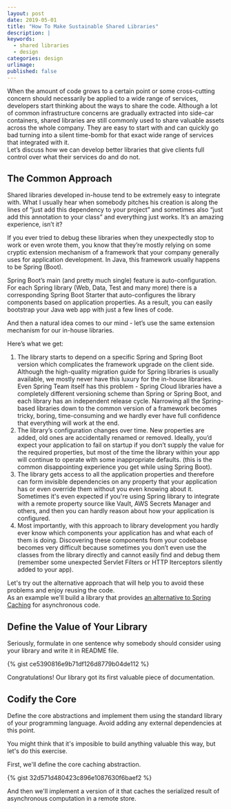 ```yaml
---
layout: post
date: 2019-05-01
title: "How To Make Sustainable Shared Libraries"
description: |
keywords:
  - shared libraries
  - design
categories: design
urlimage: 
published: false
---
```


When the amount of code grows to a certain point or some cross-cutting concern should necessarily be applied to a wide range of services, developers start thinking about the ways to share the code. Although a lot of common infrastructure concerns are gradually extracted into side-car containers, shared libraries are still commonly used to share valuable assets across the whole company. They are easy to start with and can quickly go bad turning into a silent time-bomb for that exact wide range of services that integrated with it.  
Let’s discuss how we can develop better libraries that give clients full control over what their services do and do not.  

<!--more-->

## The Common Approach

Shared libraries developed in-house tend to be extremely easy to integrate with. What I usually hear when somebody pitches his creation is along the lines of “just add this dependency to your project” and sometimes also “just add this annotation to your class” and everything just works. It’s an amazing experience, isn’t it?  

If you ever tried to debug these libraries when they unexpectedly stop to work or even wrote them, you know that they’re mostly relying on some cryptic extension mechanism of a framework that your company generally uses for application development. In Java, this framework usually happens to be Spring (Boot).  

Spring Boot’s main (and pretty much single) feature is auto-configuration. For each Spring library (Web, Data, Test and many more) there is a corresponding Spring Boot Starter that auto-configures the library components based on application properties. As a result, you can easily bootstrap your Java web app with just a few lines of code.  

And then a natural idea comes to our mind - let’s use the same extension mechanism for our in-house libraries.  

Here’s what we get:
1. The library starts to depend on a specific Spring and Spring Boot version which complicates the framework upgrade on the client side. Although the high-quality migration guide for Spring libraries is usually available, we mostly never have this luxury for the in-house libraries. Even Spring Team itself has this problem - Spring Cloud libraries have a completely different versioning scheme than Spring or Spring Boot, and each library has an independent release cycle. Narrowing all the Spring-based libraries down to the common version of a framework becomes tricky, boring, time-consuming and we hardly ever have full confidence that everything will work at the end.  
2. The library’s configuration changes over time. New properties are added, old ones are accidentally renamed or removed. Ideally, you’d expect your application to fail on startup if you don’t supply the value for the required properties, but most of the time the library within your app will continue to operate with some inappropriate defaults. (this is the common disappointing experience you get while using Spring Boot).  
3. The library gets access to all the application properties and therefore can form invisible dependencies on any property that your application has or even override them without you even knowing about it. Sometimes it's even expected if you're using Spring library to integrate with a remote property source like Vault, AWS Secrets Manager and others, and then you can hardly reason about how your application is configured.  
4. Most importantly, with this approach to library development you hardly ever know which components your application has and what each of them is doing. Discovering these components from your codebase becomes very difficult because sometimes you don’t even use the classes from the library directly and cannot easily find and debug them (remember some unexpected Servlet Filters or HTTP Iterceptors silently added to your app).  

Let's try out the alternative approach that will help you to avoid these problems and enjoy reusing the code.  
As an example we'll build a library that provides [an alternative to Spring Caching](http://bit.ly/2UmsOYz) for asynchronous code.  

## Define the Value of Your Library

Seriously, formulate in one sentence why somebody should consider using your library and write it in README file.  

{% gist ce5390816e9b71df126d8779b04de112 %}

Congratulations! Our library got its first valuable piece of documentation.  

## Codify the Core

Define the core abstractions and implement them using the standard library of your programming language. Avoid adding any external dependencies at this point.  

You might think that it's imposible to build anything valuable this way, but let's do this exercise.  

First, we'll define the core caching abstraction.  

{% gist 32d571d480423c896e1087630f6baef2 %}

And then we'll implement a version of it that caches the serialized result of asynchronous computation in a remote store.  
